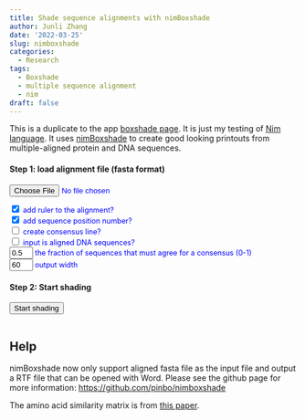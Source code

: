 ```yaml
---
title: Shade sequence alignments with nimBoxshade
author: Junli Zhang
date: '2022-03-25'
slug: nimboxshade
categories:
  - Research
tags:
  - Boxshade
  - multiple sequence alignment
  - nim
draft: false
---
```


This is a duplicate to the app [boxshade page](/apps/boxshade/). It is just my testing of [Nim language](https://nim-lang.org/). It uses [nimBoxshade](https://github.com/pinbo/nimBoxshade) to create good looking printouts from multiple-aligned protein and DNA sequences.

<h4>Step 1: load alignment file (fasta format)</h4>
<div id="options" style="font-size:90%;color:blue;">
<input id="snpfile" type="file"><br>
<!-- 
<textarea id="paste" name="paste" rows="6" cols="85" placeholder="OR paste your sequences here in fasta format"></textarea><br>
<p id="demoFq" style="display:none;"></p> -->



<!-- Output file name (without extension) <input size="20" id="output" value="" type="text">   -->

<input type="checkbox" id="ruler" value="1" checked> add ruler to the alignment?  
<input type="checkbox" id="seqnum" value="1" checked> add sequence position number?  
<input type="checkbox" id="consensus" value="1"> create consensus line?  
<input type="checkbox" id="dna" value="1"> input is aligned DNA sequences?  
<input size="2" id="fraction" value="0.5" type="text"> the fraction of sequences that must agree for a consensus (0-1)  
<input size="2" id="outlen" value="60" type="text"> output width

<p id="help"></p>
</div>
<h4>Step 2: Start shading</h4>
<button onclick="process()">Start shading</button>


<div id="download-btn" style="display:none">
    <h4>Step 3: Download output</h4>
    <button id="download" onclick="download()">Download the formatted alignment</button><br><br>
</div>
<p id="error" style="color:red;"></p>
<pre><code id="stdout"></code></pre>


## Help

nimBoxshade now only support aligned fasta file as the input file and output a RTF file that can be opened with Word.
Please see the github page for more information: https://github.com/pinbo/nimboxshade

The amino acid similarity matrix is from [this paper](https://doi.org/10.1186/1471-2105-10-394).

<!-- <script src="https://cdn.biowasm.com/v2/aioli/latest/aioli.js"></script> -->
<script src="/tools/aioli/latest/aioli.js"></script>
<script src="/libs/FileSaver.min.js"></script>
<script src="/libs/nimboxshadeweb.js"></script>